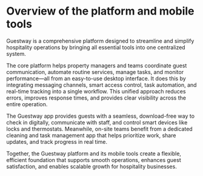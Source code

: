 # Overview of the platform and mobile tools

Guestway is a comprehensive platform designed to streamline and simplify hospitality operations by bringing all essential tools into one centralized system.

The core platform helps property managers and teams coordinate guest communication, automate routine services, manage tasks, and monitor performance—all from an easy-to-use desktop interface. It does this by integrating messaging channels, smart access control, task automation, and real-time tracking into a single workflow. This unified approach reduces errors, improves response times, and provides clear visibility across the entire operation.

The Guestway app provides guests with a seamless, download-free way to check in digitally, communicate with staff, and control smart devices like locks and thermostats. Meanwhile, on-site teams benefit from a dedicated cleaning and task management app that helps prioritize work, share updates, and track progress in real time.

Together, the Guestway platform and its mobile tools create a flexible, efficient foundation that supports smooth operations, enhances guest satisfaction, and enables scalable growth for hospitality businesses.
